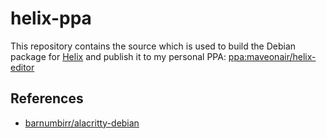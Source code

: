 # helix-ppa

This repository contains the source which is used to build the Debian package for [Helix](https://github.com/helix-editor/helix) and publish it to my personal PPA: [ppa:maveonair/helix-editor](https://launchpad.net/~maveonair/+archive/ubuntu/helix-editor/+packages)

## References

* [barnumbirr/alacritty-debian](https://github.com/barnumbirr/alacritty-debian)
